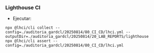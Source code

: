 ### Lighthouse CI

- Ejecutar:
```
npx @lhci/cli collect --config=./auditoria_gardcl/20250814/80_CI_CD/lhci.yml --outputDir=./auditoria_gardcl/20250814/20_LAB_REPORTS/lighthouse
npx @lhci/cli assert --config=./auditoria_gardcl/20250814/80_CI_CD/lhci.yml
```
